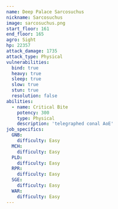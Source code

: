 ```yaml
---
name: Deep Palace Sarcosuchus
nickname: Sarcosuchus
image: sarcosuchus.png
start_floor: 161
end_floor: 165
agro: Sight
hp: 22357
attack_damage: 1735
attack_type: Physical
vulnerabilities:
  bind: true
  heavy: true
  sleep: true
  slow: true
  stun: true
  resolution: false
abilities:
  - name: Critical Bite
    potency: 300
    type: Physical
    description: 'telegraphed conal AoE'
job_specifics:
  GNB:
    difficulty: Easy
  MCH:
    difficulty: Easy
  PLD:
    difficulty: Easy
  RPR:
    difficulty: Easy
  SGE:
    difficulty: Easy
  WAR:
    difficulty: Easy
---
```


